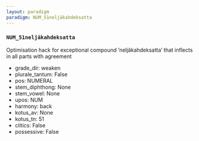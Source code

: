 ```yaml
---
layout: paradigm
paradigm: NUM_51neljäkahdeksatta
---
```

### ` NUM_51neljäkahdeksatta `

Optimisation hack for exceptional compound ’neljäkahdeksatta’ that inflects in all parts with agreement
* grade_dir: weaken
* plurale_tantum: False
* pos: NUMERAL
* stem_diphthong: None
* stem_vowel: None
* upos: NUM
* harmony: back
* kotus_av: None
* kotus_tn: 51
* clitics: False
* possessive: False
